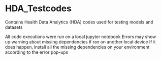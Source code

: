 # HDA_Testcodes
Contains Health Data Analytics (HDA) codes used for testing models and datasets

All code executions were run on a local jupyter notebook
Errors may show up warning about missing dependencies if ran on another local device
If it does happen, install all the missing dependencies on your environment according to the error pop-ups
